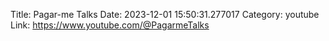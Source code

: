 Title: Pagar-me Talks
Date: 2023-12-01 15:50:31.277017
Category: youtube
Link: https://www.youtube.com/@PagarmeTalks
